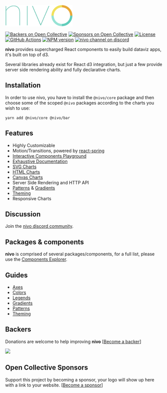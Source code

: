 <a href="https://nivo.rocks"><img alt="nivo" src="https://raw.githubusercontent.com/plouc/nivo/master/nivo.png" width="216" height="68"/></a>

[![Backers on Open Collective](https://opencollective.com/nivo/backers/badge.svg?style=flat-square)](#backers)
[![Sponsors on Open Collective](https://opencollective.com/nivo/sponsors/badge.svg?style=flat-square)](#sponsors)
[![License][license-image]][license-url]
[![GitHub Actions][actions-image]][actions-url]
[![NPM version][npm-image]][npm-url]
[![nivo channel on discord](https://img.shields.io/badge/discord-nivo-61dafb.svg?style=flat-square)](https://discord.gg/n7Ft74f)

**nivo** provides supercharged React components to easily build dataviz apps,
it's built on top of d3.

Several libraries already exist for React d3 integration,
but just a few provide server side rendering ability and fully declarative charts.

## Installation

In order to use nivo, you have to install the `@nivo/core` package and then choose
some of the scoped `@nivo` packages according to the charts you wish to use:

```
yarn add @nivo/core @nivo/bar
```

## Features

-   Highly Customizable
-   Motion/Transitions, powered by [react-spring](https://react-spring.io)
-   [Interactive Components Playground](http://nivo.rocks/)
-   [Exhaustive Documentation](http://nivo.rocks/)
-   [SVG Charts](http://nivo.rocks/components/?filter=svg)
-   [HTML Charts](http://nivo.rocks/components/?filter=html)
-   [Canvas Charts](http://nivo.rocks/components/?filter=canvas)
-   Server Side Rendering and HTTP API
-   [Patterns](http://nivo.rocks/guides/patterns/) & [Gradients](http://nivo.rocks/guides/gradients/)
-   [Theming](http://nivo.rocks/guides/theming/)
-   Responsive Charts

## Discussion

Join the [nivo discord community](https://discord.gg/n7Ft74f).

## Packages & components

**nivo** is comprised of several packages/components, for a full list,
please use the [Components Explorer](http://nivo.rocks/components/).

## Guides

-   [Axes](http://nivo.rocks/guides/axes/)
-   [Colors](http://nivo.rocks/guides/colors/)
-   [Legends](http://nivo.rocks/guides/legends/)
-   [Gradients](http://nivo.rocks/guides/gradients/)
-   [Patterns](http://nivo.rocks/guides/patterns/)
-   [Theming](http://nivo.rocks/guides/theming/)

## Backers

Donations are welcome to help improving **nivo** [[Become a backer](https://opencollective.com/nivo#backer)]

<a href="https://opencollective.com/nivo#backers" target="_blank"><img src="https://opencollective.com/nivo/backers.svg?width=890"></a>

## Open Collective Sponsors

Support this project by becoming a sponsor,
your logo will show up here with a link to your website. [[Become a sponsor](https://opencollective.com/nivo#sponsor)]

[license-image]: https://img.shields.io/github/license/plouc/nivo.svg?style=flat-square
[license-url]: https://github.com/plouc/nivo/blob/master/LICENSE.md
[npm-image]: https://img.shields.io/npm/v/@nivo/core.svg?style=flat-square
[npm-url]: https://www.npmjs.com/~nivo
[actions-image]: https://img.shields.io/github/actions/workflow/status/plouc/nivo/ci.yml?branch=master&style=flat-square
[actions-url]: https://github.com/plouc/nivo/actions
[prettier-image]: https://img.shields.io/badge/styled_with-prettier-ff69b4.svg?style=flat-square
[prettier-url]: https://github.com/prettier/prettier
